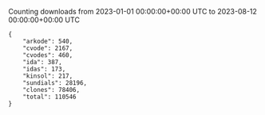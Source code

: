 
Counting downloads from 2023-01-01 00:00:00+00:00 UTC to 2023-08-12 00:00:00+00:00 UTC

```
{
    "arkode": 540,
    "cvode": 2167,
    "cvodes": 460,
    "ida": 387,
    "idas": 173,
    "kinsol": 217,
    "sundials": 28196,
    "clones": 78406,
    "total": 110546
}
```
